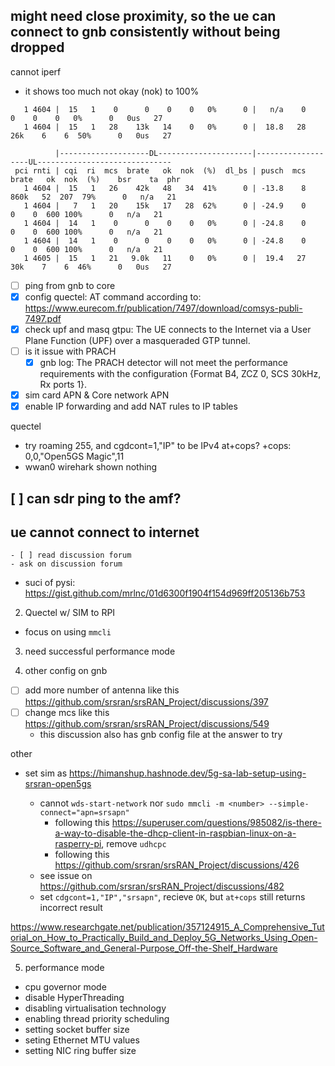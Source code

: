 ## **might need close proximity, so the ue can connect to gnb consistently without being dropped**

cannot iperf
- it shows too much not okay (nok) to 100%
```
   1 4604 |  15   1    0      0    0    0   0%      0 |   n/a    0      0    0    0   0%      0   0us   27
   1 4604 |  15   1   28    13k   14    0   0%      0 |  18.8   28    26k    6    6  50%      0   0us   27

          |--------------------DL---------------------|-------------------UL------------------------------
 pci rnti | cqi  ri  mcs  brate   ok  nok  (%)  dl_bs | pusch  mcs  brate   ok  nok  (%)    bsr    ta  phr
   1 4604 |  15   1   26    42k   48   34  41%      0 | -13.8    8   860k   52  207  79%      0   n/a   21
   1 4604 |   7   1   20    15k   17   28  62%      0 | -24.9    0      0    0  600 100%      0   n/a   21
   1 4604 |  14   1    0      0    0    0   0%      0 | -24.8    0      0    0  600 100%      0   n/a   21
   1 4604 |  14   1    0      0    0    0   0%      0 | -24.8    0      0    0  600 100%      0   n/a   21
   1 4605 |  15   1   21   9.0k   11    0   0%      0 |  19.4   27    30k    7    6  46%      0   0us   27
```



- [ ] ping from gnb to core
- [x] config quectel: AT command according to: https://www.eurecom.fr/publication/7497/download/comsys-publi-7497.pdf
- [x] check upf and masq gtpu: The UE connects to the Internet via a User Plane Function (UPF) over a masqueraded GTP tunnel.
- [ ] is it issue with PRACH
	- [x] gnb log: The PRACH detector will not meet the performance requirements with the configuration {Format B4, ZCZ 0, SCS 30kHz, Rx ports 1}.
- [x] sim card APN & Core network APN
- [x] enable IP forwarding and add NAT rules to IP tables

quectel
- try roaming 255, and cgdcont=1,"IP" to be IPv4
at+cops?
+cops: 0,0,"Open5GS Magic",11
- wwan0 wirehark shown nothing

## [ ] can sdr ping to the amf?
## ue cannot connect to internet
	- [ ] read discussion forum
	- ask on discussion forum

- suci of pysi: https://gist.github.com/mrlnc/01d6300f1904f154d969ff205136b753



2. Quectel w/ SIM to RPI 
- focus on using `mmcli`

3. need successful performance mode


4. other config on gnb
- [ ] add more number of antenna like this https://github.com/srsran/srsRAN_Project/discussions/397
- [ ] change mcs like this https://github.com/srsran/srsRAN_Project/discussions/549 
	- this discussion also has gnb config file at the answer to try

other
- set sim as https://himanshup.hashnode.dev/5g-sa-lab-setup-using-srsran-open5gs


	- cannot `wds-start-network` nor `sudo mmcli -m <number> --simple-connect="apn=srsapn"`
		- following this https://superuser.com/questions/985082/is-there-a-way-to-disable-the-dhcp-client-in-raspbian-linux-on-a-rasperry-pi, remove `udhcpc`
		- following this https://github.com/srsran/srsRAN_Project/discussions/426
	- see issue on https://github.com/srsran/srsRAN_Project/discussions/482
	- set `cdgcont=1,"IP","srsapn"`, recieve `OK`, but `at+cops` still returns incorrect result


https://www.researchgate.net/publication/357124915_A_Comprehensive_Tutorial_on_How_to_Practically_Build_and_Deploy_5G_Networks_Using_Open-Source_Software_and_General-Purpose_Off-the-Shelf_Hardware


5. performance mode
- cpu governor mode
- disable HyperThreading
- disabling virtualisation technology
- enabling thread priority scheduling
- setting socket buffer size
- seting Ethernet MTU values
- setting NIC ring buffer size